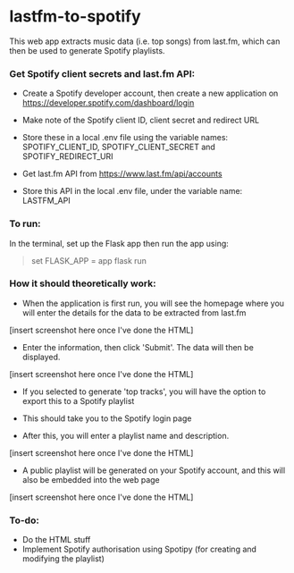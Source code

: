 # lastfm-to-spotify
 
This web app extracts music data (i.e. top songs) from last.fm, which can then be used to generate Spotify playlists.

### Get Spotify client secrets and last.fm API:
- Create a Spotify developer account, then create a new application on https://developer.spotify.com/dashboard/login
- Make note of the Spotify client ID, client secret and redirect URL
- Store these in a local .env file using the variable names: SPOTIFY_CLIENT_ID, SPOTIFY_CLIENT_SECRET and SPOTIFY_REDIRECT_URI

- Get last.fm API from https://www.last.fm/api/accounts
- Store this API in the local .env file, under the variable name: LASTFM_API

### To run:
In the terminal, set up the Flask app then run the app using:
> set FLASK_APP = app
> flask run

### How it should theoretically work:
- When the application is first run, you will see the homepage where you will enter the details for the data to be extracted from last.fm

[insert screenshot here once I've done the HTML]

- Enter the information, then click 'Submit'. The data will then be displayed.

[insert screenshot here once I've done the HTML]

- If you selected to generate 'top tracks', you will have the option to export this to a Spotify playlist
- This should take you to the Spotify login page

- After this, you will enter a playlist name and description.

[insert screenshot here once I've done the HTML]

- A public playlist will be generated on your Spotify account, and this will also be embedded into the web page

[insert screenshot here once I've done the HTML]

### To-do:
- Do the HTML stuff
- Implement Spotify authorisation using Spotipy (for creating and modifying the playlist)
